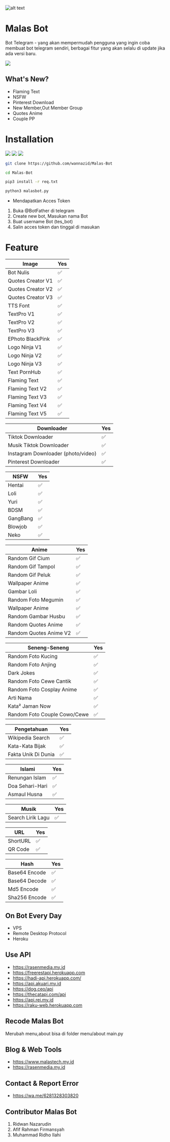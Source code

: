 ![alt text](https://github.com/wannazid/Malas-Bot/blob/main/IMG_20220717_211701.jpg)
# Malas Bot 
Bot Telegram - yang akan mempermudah pengguna yang ingin coba membuat bot telegram sendiri, berbagai fitur yang akan selalu di update jika ada versi baru.

![](https://img.shields.io/badge/MalasBot-Version%201.2.0-orange)
## What's New?
- Flaming Text
- NSFW
- Pinterest Download
- New Member,Out Member Group
- Quotes Anime
- Couple PP

# Installation
![](https://img.shields.io/badge/Support%20on-Windows-brightgreen)
![](https://img.shields.io/badge/Support%20on-Linux-brightgreen)
![](https://img.shields.io/badge/Support%20on-Android-brightgreen)
```bash
git clone https://github.com/wannazid/Malas-Bot
```
```bash
cd Malas-Bot
```
```bash
pip3 install -r req.txt
```
```bash
python3 malasbot.py
```
- Mendapatkan Acces Token
1. Buka @BotFather di telegram
2. Create new bot, Masukan nama Bot
3. Buat username Bot (tes_bot)
4. Salin acces token dan tinggal di masukan

# Feature

| Image |Yes|
| ------------- | ------------- |
| Bot Nulis|✅|
| Quotes Creator V1|✅|
| Quotes Creator V2|✅|
| Quotes Creator V3|✅|
| TTS Font|✅|
| TextPro V1|✅|
| TextPro V2|✅|
| TextPro V3|✅|
| EPhoto BlackPink|✅|
| Logo Ninja V1|✅|
| Logo Ninja V2|✅|
| Logo Ninja V3|✅|
| Text PornHub|✅|
| Flaming Text|✅|
| Flaming Text V2|✅|
| Flaming Text V3|✅|
| Flaming Text V4|✅|
| Flaming Text V5|✅|

| Downloader |Yes|
| ------------- | ------------- |
| Tiktok Downloader|✅|
| Musik Tiktok Downloader|✅|
| Instagram Downloader (photo/video)|✅|
| Pinterest Downloader|✅|

| NSFW |Yes|
| ------------- | ------------- |
| Hentai|✅|
| Loli|✅|
| Yuri|✅|
| BDSM|✅|
| GangBang|✅|
| Blowjob|✅|
| Neko|✅|

| Anime |Yes|
| ------------- | ------------- |
| Random Gif Cium|✅|
| Random Gif Tampol|✅|
| Random Gif Peluk|✅|
| Wallpaper Anime|✅|
| Gambar Loli|✅|
| Random Foto Megumin|✅|
| Wallpaper Anime|✅|
| Random Gambar Husbu|✅|
| Random Quotes Anime|✅|
| Random Quotes Anime V2|✅|


| Seneng-Seneng |Yes|
| ------------- | ------------- |
| Random Foto Kucing|✅|
| Random Foto Anjing|✅|
| Dark Jokes|✅|
| Random Foto Cewe Cantik|✅|
| Random Foto Cosplay Anime|✅|
| Arti Nama|✅|
| Kata² Jaman Now|✅|
| Random Foto Couple Cowo/Cewe|✅|

| Pengetahuan |Yes|
| ------------- | ------------- |
| Wikipedia Search|✅|
| Kata-Kata Bijak|✅|
| Fakta Unik Di Dunia|✅|

| Islami |Yes|
| ------------- | ------------- |
| Renungan Islam|✅|
| Doa Sehari-Hari|✅|
| Asmaul Husna|✅|

| Musik|Yes|
| ------------- | ------------- |
| Search Lirik Lagu|✅|

| URL |Yes|
| ------------- | ------------- |
| ShortURL|✅|
| QR Code|✅|

| Hash |Yes|
| ------------- | ------------- |
| Base64 Encode|✅|
| Base64 Decode|✅|
| Md5 Encode|✅|
| Sha256 Encode|✅|

## On Bot Every Day
- VPS
- Remote Desktop Protocol
- Heroku

## Use API 
- https://rasenmedia.my.id
- https://freerestapi.herokuapp.com
- https://hadi-api.herokuapp.com/
- https://api.akuari.my.id
- https://dog.ceo/api
- https://thecatapi.com/api
- https://api.rei.my.id
- https://raku-web.herokuapp.com

## Recode Malas Bot
Merubah menu,about bisa di folder menu/about main.py

## Blog & Web Tools
- https://www.malastech.my.id
- https://rasenmedia.my.id

## Contact & Report Error
- https://wa.me/6281328303820

## Contributor Malas Bot
1. Ridwan Nazarudin
2. Afif Rahman Firmansyah
3. Muhammad Ridho Ilahi
